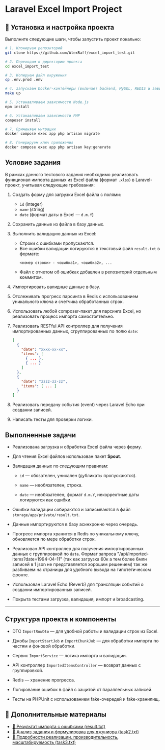 # Laravel Excel Import Project

## 🚀 Установка и настройка проекта

Выполните следующие шаги, чтобы запустить проект локально:

```bash
# 1. Клонируем репозиторий
git clone https://github.com/AlexRaff/excel_import_test.git

# 2. Переходим в директорию проекта
cd excel_import_test

# 3. Копируем файл окружения
cp .env.prod .env

# 4. Запускаем Docker-контейнеры (включает backend, MySQL, REDIS и зависимости)
make up

# 5. Устанавливаем зависимости Node.js
npm install

# 6. Устанавливаем зависимости PHP
composer install

# 7. Применяем миграции
docker compose exec app php artisan migrate

# 8. Генерируем ключ приложения
docker compose exec app php artisan key:generate
```

## Условие задания

В рамках данного тестового задания необходимо реализовать функционал импорта данных из Excel файла (формат `.xlsx`) в Laravel-проект, учитывая
следующие требования:

1. Создать форму для загрузки Excel файла с полями:
    - `id` (integer)
    - `name` (string)
    - `date` (формат даты в Excel — `d.m.Y`)

2. Сохранить данные из файла в базу данных.

3. Выполнить валидацию данных из Excel:
    - Строки с ошибками пропускаются.
    - Все ошибки валидации логируются в текстовый файл `result.txt` в формате:
      ```
      <номер строки> - <ошибка1>, <ошибка2>, ...
      ```
    - Файл с отчетом об ошибках добавлен в репозиторий отдельным коммитом.

4. Импортировать валидные данные в базу.

5. Отслеживать прогресс парсинга в Redis с использованием уникального ключа и счетчика обработанных строк.

6. Использовать любой composer-пакет для парсинга Excel, но реализовать процесс импорта самостоятельно.

7. Реализовать RESTful API контроллер для получения импортированных данных, сгруппированных по полю `date`:
   ```json
   [
     {
       "date": "xxxx-xx-xx",
       "items": [
         { ... },
         { ... }
       ]
     },
     {
       "date": "zzzz-zz-zz",
       "items": [ ... ]
     }
   ]

8. Реализовать передачу события (event) через Laravel Echo при создании записей.

9. Написать тесты для проверки логики.

## Выполненные задачи

- Реализована загрузка и обработка Excel файла через форму.

- Для чтения Excel файлов использован пакет **Spout**.

- Валидация данных по следующим правилам:

    - `id` — обязателен, уникален (дубликаты пропускаются).

    - `name` — необязателен, строка.

    - `date` — необязателен, формат `d.m.Y`, некорректные даты логируются как ошибки.

- Ошибки валидации собираются и записываются в файл `storage/app/private/result.txt`.

- Данные импортируются в базу асинхронно через очередь.

- Прогресс импорта хранится в Redis по уникальному ключу, обновляется по мере обработки строк.

- Реализован API контроллер для получения импортированных данных с группировкой по `date`.
  Формат запроса "/api/imported-items?date=1994-04-11" 
  (так как загрузка 60к а тем более 6млн записей в 1 json не представляется хорошим решением)
  так же разбиваем на страницы для удобного вывода на гипотетическом фронте.

- Использован Laravel Echo (Reverb) для трансляции событий о создании импортированных записей.

- Покрыта тестами загрузка, валидация, импорт и broadcasting.

---

## Структура проекта и компоненты

- DTO `ImportRowDto` — для удобной работы и валидации строк из Excel.

- Джобы `ImportStartJob` и `ImportChunkJob` — для обработки импорта по частям и фоновой обработки.

- Сервис `ImportService` — логика импорта и валидации.

- API контроллер `ImportedItemsController` — возврат данных с группировкой.

- Redis — хранение прогресса.

- Логирование ошибок в файл с защитой от параллельных записей.

- Тесты на PHPUnit с использованием fake-очередей и fake-хранилищ.

## 📎 Дополнительные материалы

- [📄 Результат импорта с ошибками (result.txt)](texts/result.txt)
- [📄 Анализ задания и формулировка для джуниора (task2.txt)](texts/task2.txt)
- [📄 Подробности реализации, производительность, масштабируемость (task3.txt)](texts/task3.txt)

